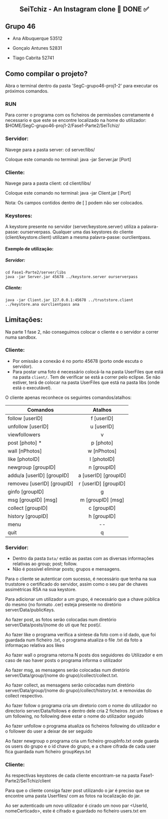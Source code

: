 <h2 align="center"> 
	SeiTchiz - An Instagram clone 🚀 DONE ✅
</h2>

## Grupo 46

- Ana Albuquerque 53512

- Gonçalo Antunes 52831

- Tiago Cabrita 52741

## Como compilar o projeto?

Abra o terminal dentro da pasta 'SegC-grupo46-proj1-2' para executar os próximos comandos.

### RUN
Para correr o programa com os ficheiros de permissões corretamente é necessario e que este se encontre localizado na home do utilizador: $HOME/SegC-grupo46-proj1-2/Fase1-Parte2/SeiTchiz/

### Servidor:

Navege para a pasta server:
cd server/libs/

Coloque este comando no terminal:
java -jar Server.jar [Port] <keystore> <keystore-password>

### Cliente:

Navege para a pasta client:
cd client/libs/

Coloque este comando no terminal:
java -jar Client.jar <IP>[:Port] <username> <truststore> <keystore> <keystore-password> <localUserID>

Nota: Os campos contidos dentro de [ ] podem não ser colocados.

### Keystores:
A keystore presente no servidor (server/keystore.server) utiliza a palavra-passe: ourserverpass. Qualquer uma das keystores do cliente (client/keystore.client) utilizam a mesma palavra-passe: ourclientpass.

#### Exemplo de utilização:
##### Servidor:  
   `cd Fase1-Parte2/server/libs`  
   `java -jar Server.jar 45678 ../keystore.server ourserverpass`  
##### Cliente:    
   `java -jar Client.jar 127.0.0.1:45678 ../truststore.client ../keystore.ana ourclientpass ana`

## Limitações:

Na parte 1 fase 2, não conseguimos colocar o cliente e o servidor a correr numa sandbox.

### Cliente:

- Por omissão a conexão é no porto 45678 (porto onde escuta o servidor).
- Para postar uma foto é necessário colocá-la na pasta UserFiles que está na pasta ``` client/ ```. Tem de verificar se está a correr pelo eclipse. Se não estiver, terá de colocar na pasta UserFiles que está na pasta libs (onde está o executável).

O cliente apenas reconhece os seguintes comandos/atalhos:


|       Comandos              |          Atalhos       |
|-----------------------------|:----------------------:|
|			follow [userID]					| f [userID]             |
| unfollow [userID]	          | u [userID] 	        	 |
| viewfollowers								| v                      |
| post [photo]	*							|	p [photo]              |
| wall [nPhotos]							| w [nPhotos]            |
| like [photoID]							| l [photoID]	           |
| newgroup [groupID]					| n [groupID]            |
| addu/a [userID]	[groupID]		| a [userID] [groupID]   |
| removeu [userID] [groupID]	| r [userID] [groupID]   |
| ginfo [groupID]							| g	                     |
| msg [groupID] [msg]					| m [groupID] [msg]      |
| collect [groupID]						| c [groupID]            |
| history [groupID]						| h [groupID]	           |
| menu												| --                     |
| quit												|	q		          	       |

### Servidor:
- Dentro da pasta ``` Data/ ``` estão as pastas com as diversas informações relativas ao group; post; follow.
- Não é possível eliminar posts; grupos e mensagens.

Para o cliente se autenticar com sucesso, é necessário que tenha na sua truststore o certificado do servidor, assim como o seu par de chaves assimétricas RSA na sua keystore.

Para adicionar um utilizador a um grupo, é necessário que a chave pública do mesmo (no formato <username>.cer) esteja presente no diretório server/Data/publicKeys.

Ao fazer post, as fotos serão colocadas num diretório server/Data/posts/(nome do uti que fez post)/.

Ao fazer like <PhotoID> o programa verifica a sintese da foto com o id dado, que foi guardada num ficheiro .txt, o programa atualiza o file .txt da foto a informaçao relativa aos likes
	
Ao fazer wall<N> o programa retorna N posts dos seguidores do Utilizador e em caso de nao haver posts o programa informa o utilizador
	
Ao fazer msg, as mensagens serão colocadas num diretório server/Data/group/(nome do grupo)/collect/<nome de utilizador no grupo>collect.txt.
	
Ao fazer collect, as mensagens serão colocadas num diretório server/Data/group/(nome do grupo)/collect/<nome de utilizador no grupo>history.txt. e removidas do collect respectivo.
	
Ao fazer follow <User> o programa cria um diretorio com o nome do utilizador no directorio server/Data/follows e dentro dele cria 2 ficheiros .txt um follows e um following, no following deve estar o nome do utilizador seguido
	
Ao fazer unfollow <User> o programa atualiza os ficheiros following do utilizador e o follower do user a deixar de ser seguido

Ao fazer newgroup <groupId> o programa cria um ficheiro groupInfo.txt onde guarda os users do grupo e o id chave do grupo, e a chave cifrada de cada user fica guardada num ficheiro groupKeys.txt
	

	

### Cliente:
As respectivas keystores de cada cliente encontram-se na pasta Fase1-Parte2/SeiTchiz/client

Para que o cliente consiga fazer post utilizando o jar é preciso que se encontre uma pasta Userfiles/ com as fotos na localização do jar.

Ao ser autenticado um novo utilizador é cirado um novo par <UserId, nomeCerticado>, este é cifrado e guardado no ficheiro users.txt em 
